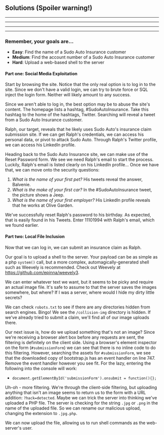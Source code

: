 ## Solutions **(Spoiler warning!)**
___________
___________
___________
___________


### Remember, your goals are...
* **Easy**: Find the name of a Sudo Auto Insurance customer
* **Medium**: Find the account number of a Sudo Auto Insurance customer
* **Hard**: Upload a web-based shell to the server


#### Part one: Social Media Exploitation
Start by browsing the site.
Notice that the only real option is to log in to the site.
Since we don't have a valid login, we can try to brute force or SQL inject the login form.
Neither will likely amount to any success.

Since we aren't able to log in, the best option may be to abuse the site's content.
The homepage lists a hashtag, #SudoAutoInsurance.
Take this hashtag to the home of the hashtags, Twitter.
Searching will reveal a tweet from a Sudo Auto Insurance customer.

Ralph, our target, reveals that he likely uses Sudo Auto's insurance claim submission site.
If we can get Ralph's credentials, we can access his personal data, or pivot to attack Sudo Auto.
Through Ralph's Twitter profile, we can access his LinkedIn profile.

Heading back to the Sudo Auto Insurance site, we can make use of the Reset Password form.
We see we need Ralph's email to start the process.
Luckily, Ralph's email is listed clearly on his LinkedIn profile...
Once we have that, we can move onto the security questions:

1. *What is the name of your first pet?* His tweets reveal the answer, Balvenie.
2. *What is the make of your first car?* In the #SudoAutoInsurance tweet, the picture shows a Jeep.
3. *What is the name of your first employer?* His LinkedIn profile reveals that he works at Olive Garden.

We've successfully reset Ralph's password to his birthday. As expected, that is easily found in his Tweets. Enter 11101994 with Ralph's email, which we found earlier.


#### Part two: Local File Inclusion
Now that we can log in, we can submit an insurance claim as Ralph.

Our goal is to upload a shell to the server. Your payload can be as simple as a php `system()` call, but a more complex, automagically-generated shell such as Weevely is recommended. Check out Weevely at https://github.com/epinna/weevely3.

We can enter whatever text we want, but it seems to be picky and require an actual image file.
It's safe to assume to that the server saves the images somewhere, but where?
If I was a server, where would I hide my dirty little secrets?

We can check `robots.txt` to see if there are any directories hidden from search engines.
Bingo! We see the `/collision-img` directory is hidden.
If we've already tried to submit a claim, we'll find all of our image uploads there.

Our next issue is, how do we upload something that's not an image?
Since we're receiving a browser alert box before any requests are sent, the filtering is definitely on the client side.
Using a browser's element inspector on the form (`#submissionForm`) we can see that there is no inline code to do this filtering.
However, searching the assets for `#submissionForm`, we see that the downloaded copy of bootstrap.js has an event handler on line 747.
Remove the event handler however you see fit. For the lazy, entering the following into the console will work:
* `document.getElementById('submissionForm').onsubmit = function(){};`

Uh-oh - more filtering. We're through the client-side filtering, but uploading anything that isn't an image seems to return us to the form with a URL addition: `?hack=detected`.
Maybe we can trick the server into thinking we've uploaded a PHP file.
The server is checking for the string `.jpg` or `.png` in the name of the uploaded file.
So we can rename our malicious upload, changing the extension to `.jpg.php`.

We can now upload the file, allowing us to run shell commands as the web-server's user.

